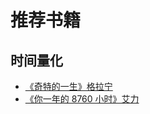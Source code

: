 # 推荐书籍

## 时间量化

- [《奇特的一生》格拉宁](https://book.douban.com/subject/1115353/)
- [《你一年的 8760 小时》艾力](https://book.douban.com/subject/26695301/)

